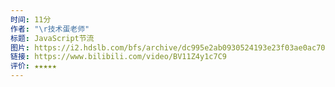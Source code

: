 ```yaml
---
时间: 11分
作者: "\r技术蛋老师"
标题: JavaScript节流
图片: https://i2.hdslb.com/bfs/archive/dc995e2ab0930524193e23f03ae0ac7053f86efc.jpg@480w_300h_1c_!web-space-channel-video.webp
链接: https://www.bilibili.com/video/BV11Z4y1c7C9
评价: ★★★★★
---
```

